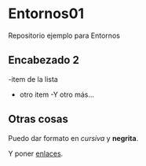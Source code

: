 # Entornos01
Repositorio ejemplo para Entornos
## Encabezado 2
-item de la lista
- otro item
-Y otro más...

## Otras cosas

Puedo dar formato en *cursiva* y **negrita**. 


Y poner [enlaces](http://gregoriofer.com).

